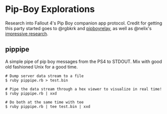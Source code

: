 # Pip-Boy Explorations

Research into Fallout 4's Pip Boy companion app protocol. Credit for getting this party started goes to @rgbkrk and [pipboyrelay](https://github.com/rgbkrk/pipboyrelay), as well as @nelix's [impressive research](https://github.com/rgbkrk/pipboyrelay/pull/2).

## pippipe

A simple pipe of pip boy messages from the PS4 to STDOUT. Mix with good old fashioned Unix for a good time.

```
# Dump server data stream to a file
$ ruby pippipe.rb > test.bin

# Pipe the data stream through a hex viewer to visualize in real time!
$ ruby pippipe.rb | xxd

# Do both at the same time with tee
$ ruby pippipe.rb | tee test.bin | xxd
```
